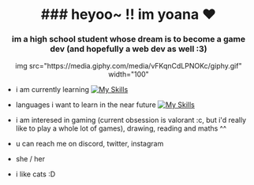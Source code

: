 <h1 align="center">### heyoo~ !! im yoana ♥</h1>
<h3 align="center"> im a high school student whose dream is to become a game dev (and hopefully a web dev as well :3)</h3>
<div align="center"> img src="https://media.giphy.com/media/vFKqnCdLPNOKc/giphy.gif" width="100"</div>



- i am currently learning [![My Skills](https://skillicons.dev/icons?i=java&theme=dark)](https://skillicons.dev)
  
- languages i want to learn in the near future [![My Skills](https://skillicons.dev/icons?i=js,html,css,cs&theme=dark)](https://skillicons.dev)

- i am interesed in gaming (current obsession is valorant :c, but i'd really like to play a whole lot of games), drawing, reading and maths ^^ 
- u can reach me on discord, twitter, instagram
- she / her
- i like cats :D

